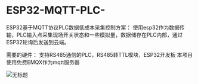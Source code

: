 # ESP32-MQTT-PLC-
ESP32基于MQTT协议PLC数据低成本采集控制方案：
使用esp32作为数据传输，PLC输入点采集现场开关状态和一些模拟量，数据储存在PLC内部，通过ESP32轮询后发送到云端。

需要的硬件：
支持RS485通信的PLC，RS485转TTL模块，ESP32开发板
本项目使用免费EMQX作为mqtt服务器

![无标题](https://github.com/skyxi/ESP32-MQTT-PLC-/assets/22840902/06e7d3da-e471-4cbf-b074-3b6cf37595ec)
